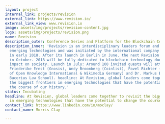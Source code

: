 ```yaml
---
layout: project
internal_link: projects/revision
external_link: https://www.revision.io/
external_link_view: www.revision.io
image: assets/img/projects/revision-content.jpg
logo: assets/img/projects/revision.png
name: Revision
description_outer: Conference Series and Platform for the Blockchain Community
description_inner: 'Revision is an interdisciplinary leaders forum and festival for
  emerging technologies and was initiated by the international company builder amatus
  in early 2018. After its launch in Berlin in June, the next Revision will take place
  in October. 2018 will be fully dedicated to blockchain technology due to its significant
  impact on society. Launch in July: Around 100 invited guests will attend including:
  Friederike Ernst (Gnosis), Andy Broomberg (Coinlist), Pavel Richter (formerly CEO
  of Open Knowledge International & Wikimedia Germany) and Dr. Markus Baumanns (formerly
  Bucerius Law School). headline: At Revision, global leaders come together to revisit
  the biggest frontiers in emerging technologies that have the potential to change
  the course of our history.'
status: Incubating
headline: At Revision, global leaders come together to revisit the biggest frontiers
  in emerging technologies that have the potential to change the course of our history.
contact_link: https://www.linkedin.com/in/moclay/
contact_name: Morris Clay

---
```

